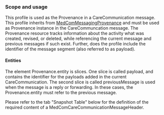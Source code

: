 ### Scope and usage 
This profile is used as the Provenance in a CareCommunication message. This profile inherits from [MedComMessagingProvenance](http://medcomfhir.dk/ig/messaging/StructureDefinition-medcom-messaging-provenance.html) and must be used as Provenance instance in the CareCommuncation message. The Provenance resource tracks information about the activity what was created, revised, or deleted, while referencing the current message and previous messages if such exist. Further, does the profile include the identifier of the message segment (also referred to as payload).

#### Entities

The element Provenance.entity is slices. One slice is called payload, and contains the identifier for the payloads added in the current CareCommunication. The second slice is called previousMessage is used when the message is a reply or forwarding. In these cases, the Provenance.entity must refer to the previous message.

Please refer to the tab "Snapshot Table" below for the definition of the required content of a MedComCareCommunicationMessageHeader.
